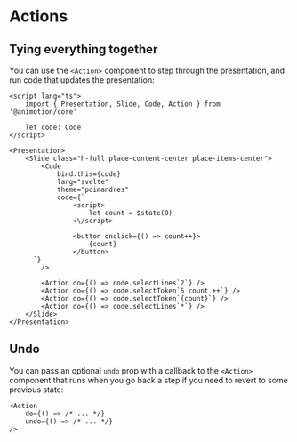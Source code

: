 <script lang="ts">
	import Actions from './actions.svelte'
</script>

# Actions

## Tying everything together

You can use the `<Action>` component to step through the presentation, and run code that updates the presentation:

<Actions />

```svelte
<script lang="ts">
	import { Presentation, Slide, Code, Action } from '@animotion/core'

	let code: Code
</script>

<Presentation>
	<Slide class="h-full place-content-center place-items-center">
		<Code
			bind:this={code}
			lang="svelte"
			theme="poimandres"
			code={`
				<script>
					let count = $state(0)
				<\/script>

				<button onclick={() => count++}>
					{count}
				</button>
      `}
		/>

		<Action do={() => code.selectLines`2`} />
		<Action do={() => code.selectToken`5 count ++`} />
		<Action do={() => code.selectToken`{count}`} />
		<Action do={() => code.selectLines`*`} />
	</Slide>
</Presentation>
```

## Undo

You can pass an optional `undo` prop with a callback to the `<Action>` component that runs when you go back a step if you need to revert to some previous state:

```svelte
<Action
	do={() => /* ... */}
	undo={() => /* ... */}
/>
```
